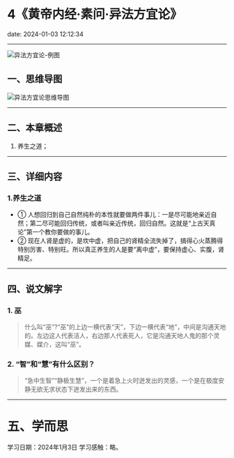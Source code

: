 # 4《黄帝内经·素问·异法方宜论》
date: 2024-01-03 12:12:34

---

![异法方宜论-例图](https://s11.ax1x.com/2024/01/11/pF9gE0H.png)

## 一、思维导图

![异法方宜论思维导图](https://s11.ax1x.com/2024/01/03/pij5WMF.png)

---

## 二、本章概述

1. 养生之道；

---

## 三、详细内容

### 1.养生之道

- ① 人想回归到自己自然纯朴的本性就要做两件事儿：一是尽可能地亲近自然；第二尽可能回归传统，或者叫亲近传统，回归自然。这就是“上古天真论”第一个教你要做的事儿。
- ② 现在人肾是虚的，是坎中虚，把自己的肾精全流失掉了，搞得心火蒸腾得特别厉害、特别旺。所以真正养生的人是要“离中虚”，要保持虚心、实腹，肾精足。

---

## 四、说文解字

### 1. 巫

> 什么叫“巫”?“巫”的上边一横代表“天”，下边一横代表“地”，中间是沟通天地的。左边这人代表活人，右边那人代表死人，它是沟通天地人鬼的那个灵媒、媒介，这叫“巫”。


### 2. “智”和“慧”有什么区别？

> “急中生智”“静极生慧”，一个是着急上火时迸发出的灵感，一个是在极度安静无欲无求状态下迸发出来的东西。

---

# 五、学而思

学习日期：2024年1月3日
学习感触：略。